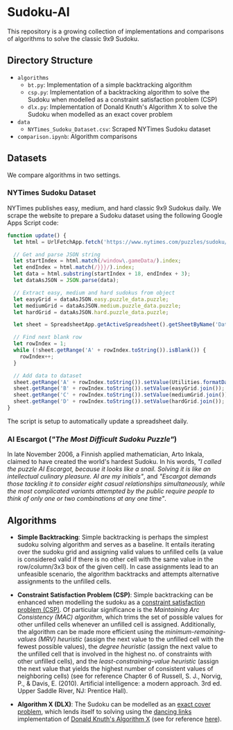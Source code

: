 # Sudoku-AI
This repository is a growing collection of implementations and comparisons of 
algorithms to solve the classic 9x9 Sudoku.

## Directory Structure
- `algorithms`
    - `bt.py`: Implementation of a simple backtracking algorithm
    - `csp.py`: Implementation of a backtracking algorithm to solve the Sudoku when modelled as a constraint satisfaction problem (CSP)
    - `dlx.py`: Implementation of Donald Knuth's Algorithm X to solve the Sudoku when modelled as an exact cover problem
- `data`
    - `NYTimes_Sudoku_Dataset.csv`: Scraped NYTimes Sudoku dataset
- `comparison.ipynb`: Algorithm comparisons

## Datasets
We compare algorithms in two settings.
### NYTimes Sudoku Dataset
NYTimes publishes easy, medium, and hard classic 9x9 Sudokus daily. We scrape 
the website to prepare a Sudoku dataset using the following Google Apps Script 
code:
```javascript
function update() {
  let html = UrlFetchApp.fetch('https://www.nytimes.com/puzzles/sudoku/easy').getContentText();

  // Get and parse JSON string
  let startIndex = html.match(/window\.gameData/).index;
  let endIndex = html.match(/}}}/).index;
  let data = html.substring(startIndex + 18, endIndex + 3);
  let dataAsJSON = JSON.parse(data);

  // Extract easy, medium and hard sudokus from object
  let easyGrid = dataAsJSON.easy.puzzle_data.puzzle;
  let mediumGrid = dataAsJSON.medium.puzzle_data.puzzle;
  let hardGrid = dataAsJSON.hard.puzzle_data.puzzle;

  let sheet = SpreadsheetApp.getActiveSpreadsheet().getSheetByName('Dataset');

  // Find next blank row
  let rowIndex = 1;
  while (!sheet.getRange('A' + rowIndex.toString()).isBlank()) {
    rowIndex++;
  }

  // Add data to dataset
  sheet.getRange('A' + rowIndex.toString()).setValue(Utilities.formatDate(new Date(), 'Asia/Calcutta', 'dd/MM/yy'));
  sheet.getRange('B' + rowIndex.toString()).setValue(easyGrid.join());
  sheet.getRange('C' + rowIndex.toString()).setValue(mediumGrid.join());
  sheet.getRange('D' + rowIndex.toString()).setValue(hardGrid.join());
}
```
The script is setup to automatically update a spreadsheet daily.
### AI Escargot (*"The Most Difficult Sudoku Puzzle"*)
In late November 2006, a Finnish applied mathematician, Arto Inkala, claimed to have created the world's hardest Sudoku. In his words, *"I called the puzzle AI Escargot, because it looks like a snail. Solving it is like an intellectual culinary pleasure. AI are my initials"*, and *"Escargot demands those tackling it to consider eight casual relationships simultaneously, while the most complicated variants attempted by the public require people to think of only one or two combinations at any one time"*.

## Algorithms
- **Simple Backtracking**: Simple backtracking is perhaps the simplest sudoku solving algorithm and serves as a baseline. It entails iterating over the sudoku grid and assigning valid values to unfilled cells (a value is considered valid if there is no other cell with the same value in the row/column/3x3 box of the given cell). In case assignments lead to an unfeasible scenario, the algorithm backtracks and attempts alternative assignments to the unfilled cells.

- **Constraint Satisfaction Problem (CSP)**: Simple backtracking can be enhanced when modelling the sudoku as a [constraint satisfaction problem (CSP)](https://en.wikipedia.org/wiki/Constraint_satisfaction_problem). Of particular significance is the *Maintaining Arc Consistency (MAC) algorithm*, which trims the set of possible values for other unfilled cells whenever an unfilled cell is assigned. Additionally, the algorithm can be made more efficient using the *minimum-remaining-values (MRV) heuristic* (assign the next value to the unfilled cell with the fewest possible values), the *degree heuristic* (assign the next value to the unfilled cell that is involved in the highest no. of constraints with other unfilled cells), and the *least-constraining-value heuristic* (assign the next value that yields the highest number of consistent values of neighboring cells) (see for reference Chapter 6 of Russell, S. J., Norvig, P., & Davis, E. (2010). Artificial intelligence: a modern approach. 3rd ed. Upper Saddle River, NJ: Prentice Hall).

- **Algorithm X (DLX)**: The Sudoku can be modelled as an [exact cover problem](https://en.wikipedia.org/wiki/Exact_cover), which lends itself to solving using the [dancing links](https://en.wikipedia.org/wiki/Dancing_Links) implementation of [Donald Knuth's Algorithm X](https://en.wikipedia.org/wiki/Knuth%27s_Algorithm_X) (see for reference [here](https://arxiv.org/pdf/cs/0011047.pdf)).
